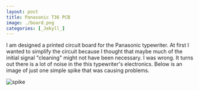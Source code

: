 ```yaml
---
layout: post
title: Panasonic T36 PCB
image: ./board.png
categories: [_Jekyll_]
---
```

I am designed a printed circuit board for the Panasonic typewriter. At first I wanted to simplify the circuit because I thought that maybe much of the initial signal "cleaning" might not have been necessary. I was wrong. It turns out there is a lot of noise in the this typewriter's electronics. Below is an image of just one simple spike that was causing problems. 

![spike](./scople(1).jpg)
